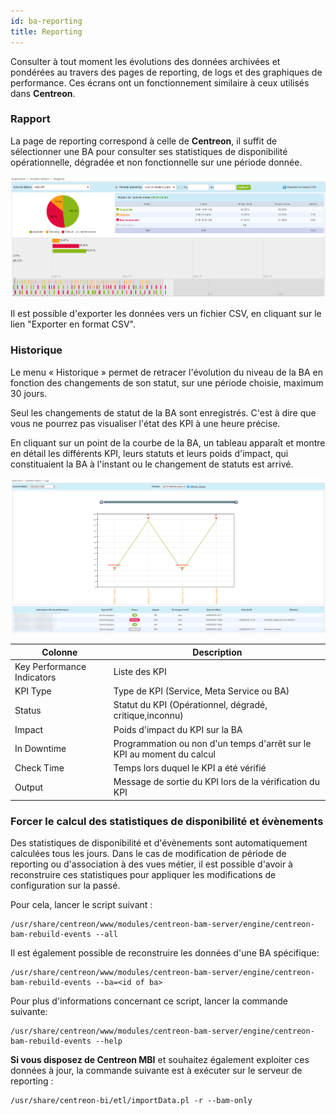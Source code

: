 ```yaml
---
id: ba-reporting
title: Reporting
---
```


Consulter à tout moment les évolutions des données archivées et
pondérées au travers des pages de reporting, de logs et des graphiques
de performance. Ces écrans ont un fonctionnement similaire à ceux
utilisés dans **Centreon**.

### Rapport

La page de reporting correspond à celle de **Centreon**, il suffit de
sélectionner une BA pour consulter ses statistiques de disponibilité
opérationnelle, dégradée et non fonctionnelle sur une période donnée.

![image](../assets/service-mapping/guide/reporting.png)

Il est possible d'exporter les données vers un fichier CSV, en cliquant
sur le lien "Exporter en format CSV".

### Historique

Le menu « Historique » permet de retracer l'évolution du niveau de la
BA en fonction des changements de son statut, sur une période choisie,
maximum 30 jours.

Seul les changements de statut de la BA sont enregistrés. C'est à dire
que vous ne pourrez pas visualiser l'état des KPI à une heure précise.

En cliquant sur un point de la courbe de la BA, un tableau apparaît et
montre en détail les différents KPI, leurs statuts et leurs poids
d'impact, qui constituaient la BA à l'instant ou le changement de
statuts est arrivé.

![image](../assets/service-mapping/logs.png)

| Colonne                    | Description                                                            |
|----------------------------|------------------------------------------------------------------------|
| Key Performance Indicators | Liste des KPI                                                          |
| KPI Type                   | Type de KPI (Service, Meta Service ou BA)                              |
| Status                     | Statut du KPI (Opérationnel, dégradé, critique,inconnu)                |
| Impact                     | Poids d'impact du KPI sur la BA                                        |
| In Downtime                | Programmation ou non d'un temps d'arrêt sur le KPI au moment du calcul |
| Check Time                 | Temps lors duquel le KPI a été vérifié                                 |
| Output                     | Message de sortie du KPI lors de la vérification du KPI                |

### Forcer le calcul des statistiques de disponibilité et évènements

Des statistiques de disponibilité et d'évènements sont automatiquement
calculées tous les jours. Dans le cas de modification de période de
reporting ou d'association à des vues métier, il est possible d'avoir à
reconstruire ces statistiques pour appliquer les modifications de
configuration sur la passé.

Pour cela, lancer le script suivant :

``` shell
/usr/share/centreon/www/modules/centreon-bam-server/engine/centreon-bam-rebuild-events --all
```

Il est également possible de reconstruire les données d'une BA
spécifique:

``` shell
/usr/share/centreon/www/modules/centreon-bam-server/engine/centreon-bam-rebuild-events --ba=<id of ba>
```

Pour plus d'informations concernant ce script, lancer la commande
suivante:

``` shell
/usr/share/centreon/www/modules/centreon-bam-server/engine/centreon-bam-rebuild-events --help
```

**Si vous disposez de Centreon MBI** et souhaitez également exploiter
ces données à jour, la commande suivante est à exécuter sur le serveur
de reporting :

``` shell
/usr/share/centreon-bi/etl/importData.pl -r --bam-only
```
